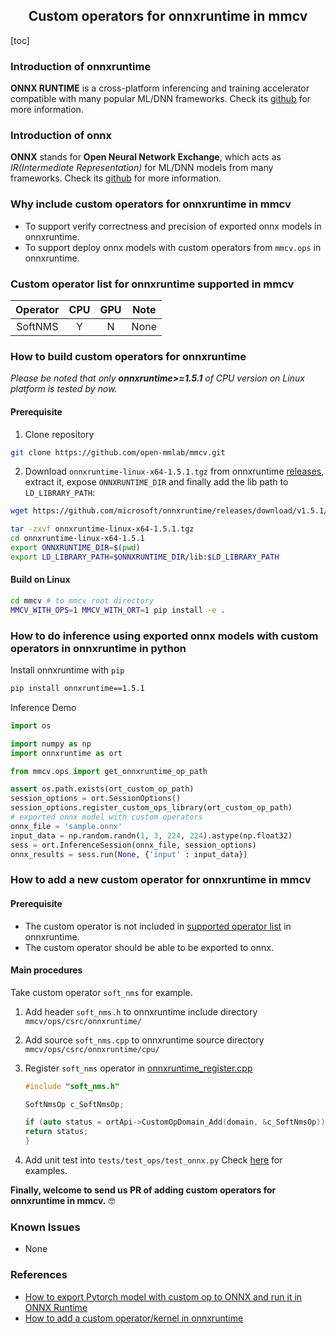 ## <center> Custom operators for onnxruntime in mmcv </center>

[toc]

### Introduction of onnxruntime    
**ONNX RUNTIME** is a cross-platform inferencing and training accelerator compatible with many popular ML/DNN frameworks. Check its [github](https://github.com/microsoft/onnxruntime) for more information.

### Introduction of onnx
**ONNX** stands for **Open Neural Network Exchange**, which acts as *IR(Intermediate Representation)* for ML/DNN models from many frameworks. Check its [github](https://github.com/onnx/onnx) for more information.

### Why include custom operators for onnxruntime in mmcv
- To support verify correctness and precision of exported onnx models in onnxruntime.
- To support deploy onnx models with custom operators from `mmcv.ops` in onnxruntime.

### Custom operator list for onnxruntime supported in mmcv
| Operator |  CPU  |  GPU  | Note  |
| :------: | :---: | :---: | :---: |
| SoftNMS  |   Y   |   N   | None  |


### How to build custom operators for onnxruntime
*Please be noted that only **onnxruntime>=1.5.1** of CPU version on Linux platform is tested by now.*

#### Prerequisite
1. Clone repository
```bash
git clone https://github.com/open-mmlab/mmcv.git
```
2. Download `onnxruntime-linux-x64-1.5.1.tgz` from onnxruntime [releases](https://github.com/microsoft/onnxruntime/releases/tag/v1.5.1), extract it, expose `ONNXRUNTIME_DIR` and finally add the lib path to `LD_LIBRARY_PATH`:
```bash
wget https://github.com/microsoft/onnxruntime/releases/download/v1.5.1/onnxruntime-linux-x64-1.5.1.tgz

tar -zxvf onnxruntime-linux-x64-1.5.1.tgz
cd onnxruntime-linux-x64-1.5.1
export ONNXRUNTIME_DIR=$(pwd)
export LD_LIBRARY_PATH=$ONNXRUNTIME_DIR/lib:$LD_LIBRARY_PATH
```

#### Build on Linux
```bash
cd mmcv # to mmcv root directory
MMCV_WITH_OPS=1 MMCV_WITH_ORT=1 pip install -e .
```

### How to do inference using exported onnx models with custom operators in onnxruntime in python
Install onnxruntime with `pip`
```bash
pip install onnxruntime==1.5.1
``` 
Inference Demo

```python
import os

import numpy as np
import onnxruntime as ort

from mmcv.ops import get_onnxruntime_op_path

assert os.path.exists(ort_custom_op_path)
session_options = ort.SessionOptions()
session_options.register_custom_ops_library(ort_custom_op_path)
# exported onnx model with custom operators
onnx_file = 'sample.onnx'
input_data = np.random.randn(1, 3, 224, 224).astype(np.float32)
sess = ort.InferenceSession(onnx_file, session_options)
onnx_results = sess.run(None, {'input' : input_data})
```

### How to add a new custom operator for onnxruntime in mmcv

#### Prerequisite
* The custom operator is not included in [supported operator list](https://github.com/microsoft/onnxruntime/blob/master/docs/OperatorKernels.md) in onnxruntime.
* The custom operator should be able to be exported to onnx.

#### Main procedures
Take custom operator `soft_nms` for example.
1. Add header `soft_nms.h` to onnxruntime include directory `mmcv/ops/csrc/onnxruntime/`
2. Add source `soft_nms.cpp` to onnxruntime source directory `mmcv/ops/csrc/onnxruntime/cpu/`
3. Register `soft_nms` operator in [onnxruntime_register.cpp](../mmcv/ops/csrc/onnxruntime/cpu/onnxruntime_register.cpp)

    ```c++
    #include "soft_nms.h"

    SoftNmsOp c_SoftNmsOp;

    if (auto status = ortApi->CustomOpDomain_Add(domain, &c_SoftNmsOp)) {
    return status;
    }
    ```
4. Add unit test into `tests/test_ops/test_onnx.py`
   Check [here](../tests/test_ops/test_onnx.py) for examples.

**Finally, welcome to send us PR of adding custom operators for onnxruntime in mmcv.** :nerd_face:

### Known Issues
* None


### References
- [How to export Pytorch model with custom op to ONNX and run it in ONNX Runtime](https://github.com/onnx/tutorials/blob/master/PyTorchCustomOperator/README.md)
- [How to add a custom operator/kernel in onnxruntime](https://github.com/microsoft/onnxruntime/blob/master/docs/AddingCustomOp.md)

